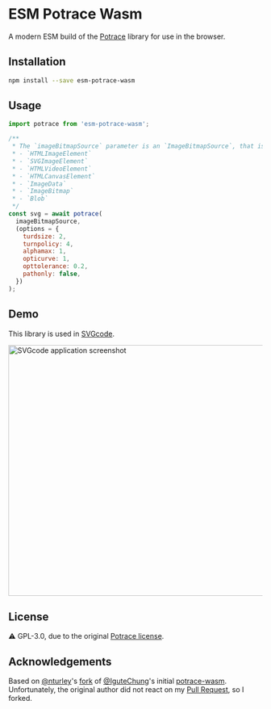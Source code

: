 # ESM Potrace Wasm

A modern ESM build of the [Potrace](http://potrace.sourceforge.net/) library for use in the browser.

## Installation

```bash
npm install --save esm-potrace-wasm
```

## Usage

```js
import potrace from 'esm-potrace-wasm';

/**
 * The `imageBitmapSource` parameter is an `ImageBitmapSource`, that is any of:
 * - `HTMLImageElement`
 * - `SVGImageElement`
 * - `HTMLVideoElement`
 * - `HTMLCanvasElement`
 * - `ImageData`
 * - `ImageBitmap`
 * - `Blob`
 */
const svg = await potrace(
  imageBitmapSource,
  (options = {
    turdsize: 2,
    turnpolicy: 4,
    alphamax: 1,
    opticurve: 1,
    opttolerance: 0.2,
    pathonly: false,
  })
);
```

## Demo

This library is used in <a href="https://svgco.de/">SVGcode</a>.

<a href="https://svgco.de/">
  <img src="https://github.com/tomayac/SVGcode/raw/main/public/screenshots/desktop.png" alt="SVGcode application screenshot" width="707" height="497" />
</a>

## License

⚠️ GPL-3.0, due to the original [Potrace license](http://potrace.sourceforge.net/#license).

## Acknowledgements

Based on [@nturley](https://github.com/nturley)'s [fork](https://github.com/nturley/potrace-wasm) of
[@IguteChung](https://github.com/IguteChung)'s initial [potrace-wasm](https://github.com/IguteChung/potrace-wasm).
Unfortunately, the original author did not react on my
[Pull Request](https://github.com/IguteChung/potrace-wasm/pull/1), so I forked.
